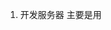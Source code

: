 <!--
 * @Author: Heyafeng
 * @Date: 2022-08-14 20:22:50
 * @LastEditors: Heyafeng
 * @LastEditTime: 2022-08-14 20:23:49
 * @Description: file contens
-->

1. 开发服务器
   主要是用
